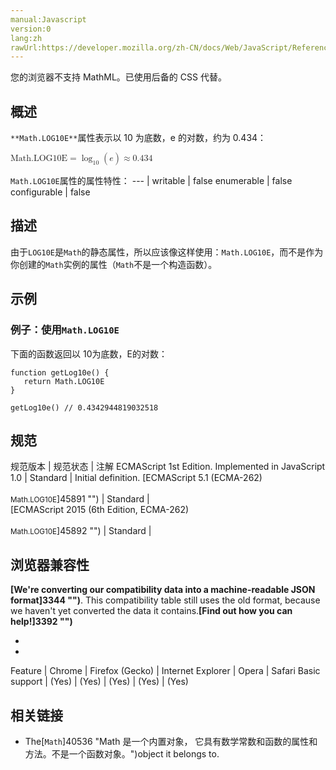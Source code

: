 ```yaml
---
manual:Javascript
version:0
lang:zh
rawUrl:https://developer.mozilla.org/zh-CN/docs/Web/JavaScript/Reference/Global_Objects/Math/LOG10E
---
```






您的浏览器不支持 MathML。已使用后备的 CSS 代替。




## 概述<a name="Summary"></a>


`**Math.LOG10E**`属性表示以 10 为底数，e 的对数，约为 0.434：



<math><semantics><mrow><mstyle><mi>Math.LOG10E</mi></mstyle><mo>=</mo><msub><mo>log</mo><mn>10</mn></msub><mo>(</mo><mi>e</mi><mo>)</mo><mo>≈</mo><mn>0.434</mn></mrow></semantics></math>


`Math.LOG10E`属性的属性特性： 
 ---  | 
writable | false 
enumerable | false 
configurable | false 



## 描述<a name="Description"></a>


由于`LOG10E`是`Math`的静态属性，所以应该像这样使用：`Math.LOG10E`，而不是作为你创建的`Math`实例的属性（`Math`不是一个构造函数）。


## 示例<a name="Examples"></a>

### 例子：使用`Math.LOG10E`<a name="Example:_Using_Math.LOG10E"></a>


下面的函数返回以 10为底数，E的对数：


```
function getLog10e() {
   return Math.LOG10E
}

getLog10e() // 0.4342944819032518
```

## 规范<a name="规范"></a>

规范版本 | 规范状态 | 注解 
ECMAScript 1st Edition. Implemented in JavaScript 1.0 | Standard | Initial definition. 
[ECMAScript 5.1 (ECMA-262)<br></br><small>Math.LOG10E</small>]45891 "") | Standard |  
[ECMAScript 2015 (6th Edition, ECMA-262)<br></br><small>Math.LOG10E</small>]45892 "") | Standard |  


## 浏览器兼容性<a name="浏览器兼容性"></a>


**[We&#39;re converting our compatibility data into a machine-readable JSON format]3344 "")**. This compatibility table still uses the old format, because we haven&#39;t yet converted the data it contains.**[Find out how you can help!]3392 "")**


* 
* 

Feature | Chrome | Firefox (Gecko) | Internet Explorer | Opera | Safari 
Basic support | (Yes) | (Yes) | (Yes) | (Yes) | (Yes) 




## 相关链接<a name="See_also"></a>

* The[`Math`]40536 "Math 是一个内置对象， 它具有数学常数和函数的属性和方法。不是一个函数对象。")object it belongs to.



